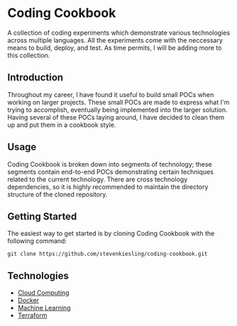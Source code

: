 # Coding Cookbook
A collection of coding experiments which demonstrate various technologies across
multiple languages.  All the experiments come with the neccessary means to build, deploy, and test.
As time permits, I will be adding more to this collection.

## Introduction
Throughout my career, I have found it useful to build small POCs when working on larger projects. These small POCs are made to express what I'm trying
to accomplish, eventually being implemented into the larger solution. Having several of these POCs laying around,
I have decided to clean them up and put them in a cookbook style.

## Usage
Coding Cookbook is broken down into segments of technology; these segments contain end-to-end POCs demonstrating certain techniques related to the current technology.  There are cross technology dependencies, so it is highly recommended to maintain the directory structure of the cloned repository.

## Getting Started
The easiest way to get started is by cloning Coding Cookbook with the following command:
```
git clone https://github.com/stevenkiesling/coding-cookbook.git
```

## Technologies
* [Cloud Computing](cloud-computing)
* [Docker](docker)
* [Machine Learning](machine-learning)
* [Terraform](terraform)

